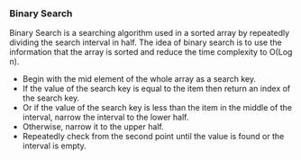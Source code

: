 
### Binary Search
Binary Search is a searching algorithm used in a sorted array by repeatedly dividing the search interval in half. The idea of binary search is to use the information that the array is sorted and reduce the time complexity to O(Log n). 

* Begin with the mid element of the whole array as a search key.
* If the value of the search key is equal to the item then return an index of the search key.
* Or if the value of the search key is less than the item in the middle of the interval, narrow the interval to the lower half.
* Otherwise, narrow it to the upper half.
* Repeatedly check from the second point until the value is found or the interval is empty.
